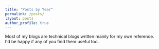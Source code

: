 ```yaml
---
title: "Posts by Year"
permalink: /posts/
layout: posts
author_profile: true
---
```


Most of my blogs are technical blogs written mainly for my own reference. I'd be happy if any of you find them useful too.




